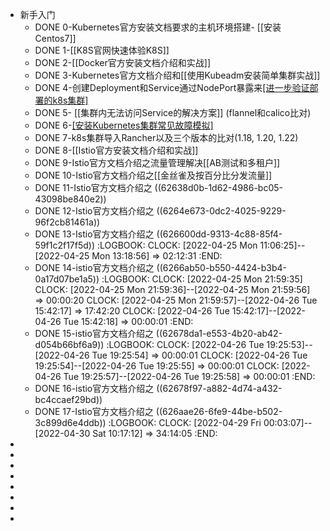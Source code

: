 - 新手入门
	- DONE 0-Kubernetes官方安装文档要求的主机环境搭建- [[安装Centos7]]
	- DONE 1-[[K8S官网快速体验K8S]]
	- DONE 2-[[Docker官方安装文档介绍和实战]]
	- DONE 3-Kubernetes官方文档介绍和[[使用Kubeadm安装简单集群实战]]
	- DONE 4-创建Deployment和Service通过NodePort暴露来[[进一步验证部署的k8s集群]](参考Kubernetes官方文档)
	- DONE 5- [[集群内无法访问Service的解决方案]] (flannel和calico比对)
	- DONE 6-[[安装Kubernetes集群常见故障模拟]](使用kubeadm安装)
	- DONE 7-k8s集群导入Rancher以及三个版本的比对(1.18, 1.20, 1.22)
	- DONE 8-[[Istio官方安装文档介绍和实战]]
	- DONE 9-Istio官方文档介绍之流量管理解决[[AB测试和多租户]]
	- DONE 10-Istio官方文档介绍之[[金丝雀及按百分比分发流量]]
	- DONE 11-Istio官方文档介绍之 ((62638d0b-1d62-4986-bc05-43098be840e2))
	- DONE 12-Istio官方文档介绍之 ((6264e673-0dc2-4025-9229-96f2cb81461a))
	- DONE 13-Istio官方文档介绍之 ((626600dd-9313-4c88-85f4-59f1c2f17f5d))
	  :LOGBOOK:
	  CLOCK: [2022-04-25 Mon 11:06:25]--[2022-04-25 Mon 13:18:56] =>  02:12:31
	  :END:
	- DONE 14-istio官方文档介绍之 ((6266ab50-b550-4424-b3b4-0a17d07be1a5))
	  :LOGBOOK:
	  CLOCK: [2022-04-25 Mon 21:59:35]
	  CLOCK: [2022-04-25 Mon 21:59:36]--[2022-04-25 Mon 21:59:56] =>  00:00:20
	  CLOCK: [2022-04-25 Mon 21:59:57]--[2022-04-26 Tue 15:42:17] =>  17:42:20
	  CLOCK: [2022-04-26 Tue 15:42:17]--[2022-04-26 Tue 15:42:18] =>  00:00:01
	  :END:
	- DONE 15-istio官方文档介绍之 ((62678da1-e553-4b20-ab42-d054b66bf6a9))
	  :LOGBOOK:
	  CLOCK: [2022-04-26 Tue 19:25:53]--[2022-04-26 Tue 19:25:54] =>  00:00:01
	  CLOCK: [2022-04-26 Tue 19:25:54]--[2022-04-26 Tue 19:25:55] =>  00:00:01
	  CLOCK: [2022-04-26 Tue 19:25:57]--[2022-04-26 Tue 19:25:58] =>  00:00:01
	  :END:
	- DONE 16-istio官方文档介绍之 ((62678f97-a882-4d74-a432-bc4ccaef29bd))
	- DONE 17-Istio官方文档介绍之 ((626aae26-6fe9-44be-b502-3c899d6e4ddb))
	  :LOGBOOK:
	  CLOCK: [2022-04-29 Fri 00:03:07]--[2022-04-30 Sat 10:17:12] =>  34:14:05
	  :END:
-
-
-
-
-
-
-
-
